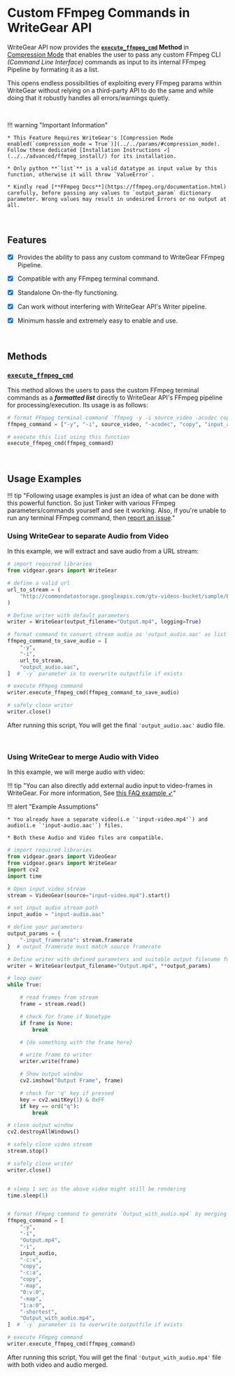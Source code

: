 <!--
===============================================
vidgear library source-code is deployed under the Apache 2.0 License:

Copyright (c) 2019-2020 Abhishek Thakur(@abhiTronix) <abhi.una12@gmail.com>

Licensed under the Apache License, Version 2.0 (the "License");
you may not use this file except in compliance with the License.
You may obtain a copy of the License at

   http://www.apache.org/licenses/LICENSE-2.0

Unless required by applicable law or agreed to in writing, software
distributed under the License is distributed on an "AS IS" BASIS,
WITHOUT WARRANTIES OR CONDITIONS OF ANY KIND, either express or implied.
See the License for the specific language governing permissions and
limitations under the License.
===============================================
-->

# Custom FFmpeg Commands in WriteGear API

WriteGear API now provides the **[`execute_ffmpeg_cmd`](../../../../../bonus/reference/writegear/#vidgear.gears.writegear.WriteGear.execute_ffmpeg_cmd) Method** in [Compression Mode](../../overview/) that enables the user to pass any custom FFmpeg CLI _(Command Line Interface)_ commands as input to its internal FFmpeg Pipeline by formating it as a list. 

This opens endless possibilities of exploiting every FFmpeg params within WriteGear without relying on a third-party API to do the same and while doing that it robustly handles all errors/warnings quietly.


&nbsp;


!!! warning "Important Information"

    * This Feature Requires WriteGear's [Compression Mode enabled(`compression_mode = True`)](../../params/#compression_mode). Follow these dedicated [Installation Instructions ➶](../../advanced/ffmpeg_install/) for its installation.

    * Only python **`list`** is a valid datatype as input value by this function, otherwise it will throw `ValueError`.

    * Kindly read [**FFmpeg Docs**](https://ffmpeg.org/documentation.html) carefully, before passing any values to `output_param` dictionary parameter. Wrong values may result in undesired Errors or no output at all.

&nbsp;

## Features 

- [x] Provides the ability to pass any custom command to WriteGear FFmpeg Pipeline.

- [x] Compatible with any FFmpeg terminal command.

- [x] Standalone On-the-fly functioning.

- [x] Can work without interfering with WriteGear API's Writer pipeline.

- [x] Minimum hassle and extremely easy to enable and use. 



&nbsp;


## Methods

### **[`execute_ffmpeg_cmd`](../../../../../bonus/reference/writegear/#vidgear.gears.writegear.WriteGear.execute_ffmpeg_cmd)** 

This method allows the users to pass the custom FFmpeg terminal commands as a _**formatted list**_ directly to WriteGear API's FFmpeg pipeline for processing/execution. Its usage is as follows: 
  
```python
# format FFmpeg terminal command `ffmpeg -y -i source_video -acodec copy input_audio.aac` as a list
ffmpeg_command = ["-y", "-i", source_video, "-acodec", "copy", "input_audio.aac"]

# execute this list using this function
execute_ffmpeg_cmd(ffmpeg_command)
```


&nbsp;


## Usage Examples

!!! tip "Following usage examples is just an idea of what can be done with this powerful function. So just Tinker with various FFmpeg parameters/commands yourself and see it working. Also, if you're unable to run any terminal FFmpeg command, then [report an issue](../../../../../contribution/issue/)."


### Using WriteGear to separate Audio from Video

In this example, we will extract and save audio from a URL stream:

```python
# import required libraries
from vidgear.gears import WriteGear

# define a valid url
url_to_stream = (
    "http://commondatastorage.googleapis.com/gtv-videos-bucket/sample/BigBuckBunny.mp4"
)

# Define writer with default parameters
writer = WriteGear(output_filename="Output.mp4", logging=True)

# format command to convert stream audio as 'output_audio.aac' as list
ffmpeg_command_to_save_audio = [
    "-y",
    "-i",
    url_to_stream,
    "output_audio.aac",
]  # `-y` parameter is to overwrite outputfile if exists

# execute FFmpeg command
writer.execute_ffmpeg_cmd(ffmpeg_command_to_save_audio)

# safely close writer
writer.close()
```

After running this script, You will get the final `'output_audio.aac'` audio file.

&nbsp;

### Using WriteGear to merge Audio with Video

In this example, we will merge audio with video:

!!! tip "You can also directly add external audio input to video-frames in WriteGear. For more information, See [this FAQ example ➶](../../../../../help/writegear_faqs/#how-add-external-audio-file-input-to-video-frames)"

!!! alert "Example Assumptions"

    * You already have a separate video(i.e `'input-video.mp4'`) and audio(i.e `'input-audio.aac'`) files.

    * Both these Audio and Video files are compatible.


```python
# import required libraries
from vidgear.gears import VideoGear
from vidgear.gears import WriteGear
import cv2
import time

# Open input video stream
stream = VideoGear(source="input-video.mp4").start()

# set input audio stream path
input_audio = "input-audio.aac"

# define your parameters
output_params = {
    "-input_framerate": stream.framerate
}  # output framerate must match source framerate

# Define writer with defined parameters and suitable output filename for e.g. `Output.mp4`
writer = WriteGear(output_filename="Output.mp4", **output_params)

# loop over
while True:

    # read frames from stream
    frame = stream.read()

    # check for frame if Nonetype
    if frame is None:
        break

    # {do something with the frame here}

    # write frame to writer
    writer.write(frame)

    # Show output window
    cv2.imshow("Output Frame", frame)

    # check for 'q' key if pressed
    key = cv2.waitKey(1) & 0xFF
    if key == ord("q"):
        break

# close output window
cv2.destroyAllWindows()

# safely close video stream
stream.stop()

# safely close writer
writer.close()


# sleep 1 sec as the above video might still be rendering
time.sleep(1)


# format FFmpeg command to generate `Output_with_audio.mp4` by merging input_audio in above rendered `Output.mp4`
ffmpeg_command = [
    "-y",
    "-i",
    "Output.mp4",
    "-i",
    input_audio,
    "-c:v",
    "copy",
    "-c:a",
    "copy",
    "-map",
    "0:v:0",
    "-map",
    "1:a:0",
    "-shortest",
    "Output_with_audio.mp4",
]  # `-y` parameter is to overwrite outputfile if exists

# execute FFmpeg command
writer.execute_ffmpeg_cmd(ffmpeg_command)
```

After running this script, You will get the final `'Output_with_audio.mp4'` file with both video and audio merged.

&nbsp;